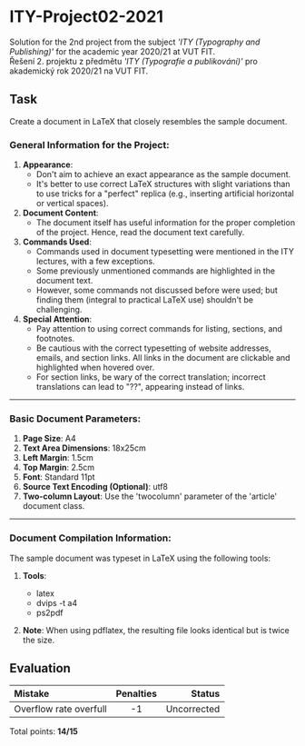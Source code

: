 # ITY-Project02-2021

Solution for the 2nd project from the subject _'ITY (Typography and Publishing)'_ for the academic year 2020/21 at VUT FIT. \
Řešení 2. projektu z předmětu _'ITY (Typografie a publikování)'_ pro akademický rok 2020/21 na VUT FIT.

## Task

Create a document in LaTeX that closely resembles the sample document.

### General Information for the Project:

1. **Appearance**:
   - Don't aim to achieve an exact appearance as the sample document.
   - It's better to use correct LaTeX structures with slight variations than to use tricks for a "perfect" replica (e.g., inserting artificial horizontal or vertical spaces).
2. **Document Content**:
   - The document itself has useful information for the proper completion of the project. Hence, read the document text carefully.
3. **Commands Used**:
   - Commands used in document typesetting were mentioned in the ITY lectures, with a few exceptions.
   - Some previously unmentioned commands are highlighted in the document text.
   - However, some commands not discussed before were used; but finding them (integral to practical LaTeX use) shouldn't be challenging.
4. **Special Attention**:
   - Pay attention to using correct commands for listing, sections, and footnotes.
   - Be cautious with the correct typesetting of website addresses, emails, and section links. All links in the document are clickable and highlighted when hovered over.
   - For section links, be wary of the correct translation; incorrect translations can lead to "??", appearing instead of links.

---

### Basic Document Parameters:

1. **Page Size**: A4
2. **Text Area Dimensions**: 18x25cm
3. **Left Margin**: 1.5cm
4. **Top Margin**: 2.5cm
5. **Font**: Standard 11pt
6. **Source Text Encoding (Optional)**: utf8
7. **Two-column Layout**: Use the 'twocolumn' parameter of the 'article' document class.

---

### Document Compilation Information:

The sample document was typeset in LaTeX using the following tools:

1. **Tools**:

   - latex
   - dvips -t a4
   - ps2pdf

2. **Note**: When using pdflatex, the resulting file looks identical but is twice the size.

## Evaluation

| Mistake                | Penalties |      Status |
| :--------------------- | :-------: | ----------: |
| Overflow rate overfull |    -1     | Uncorrected |

Total points: **14/15**
